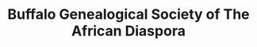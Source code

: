 ---
layout: repo
title: "Buffalo Genealogical Society of The African Diaspora"
id: 19034
permalink: repos/19034/
---